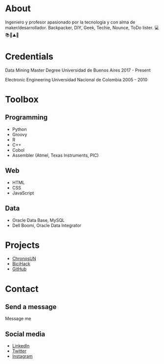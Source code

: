 # About
Ingeniero y profesor apasionado por la tecnología y con alma de maker/desarrollador.
Backpacker, DIY, Geek, Techie, Nounce, ToDo lister.
💻📚👾⛰️🧗‍


# Credentials
Data Mining Master Degree
Universidad de Buenos Aires
2017 - Present

Electronic Engineering
Universidad Nacional de Colombia
2005 - 2010


# Toolbox
## Programming
  * Python
  * Groovy
  * R
  * C++
  * Cobol
  * Assembler (Atmel, Texas Instruments, PIC)

## Web
  * HTML
  * CSS
  * JavaScript

## Data
  * Oracle Data Base, MySQL
  * Dell Boomi, Oracle Data Integrator


# Projects
  * [ChronosUN](http://chronosun.blogspot.com/)
  * [BiciHack](http://bicihack.blogspot.com/)
  * [GitHub](https://github.com/jaimeHMol)


# Contact
## Send a message
Message me  

## Social media
  * [LinkedIn](https://www.linkedin.com/in/jaimeHMol)
  * [Twitter](https://twitter.com/JaimeHMol)
  * [Instagram](https://www.instagram.com/jaimeHMol/)
